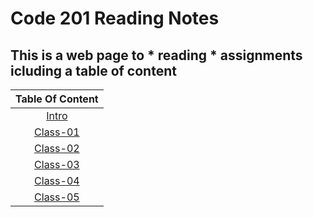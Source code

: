 # Code 201 Reading Notes

 ## This is a web page to * reading * assignments icluding a __table of content__

| Table Of Content  | 
| :-----------------: | 
 | [Intro](https://ishaqalathamneh.github.io/reading-notes/)        |  
 | [Class-01](https://ishaqalathamneh.github.io/reading-notes/201reading-notes/class-01) |
| [Class-02](https://ishaqalathamneh.github.io/reading-notes/201reading-notes/class-02) |
| [Class-03](https://ishaqalathamneh.github.io/reading-notes/201reading-notes/class-03) |
| [Class-04](https://ishaqalathamneh.github.io/reading-notes/201reading-notes/class-04) |
| [Class-05](https://ishaqalathamneh.github.io/reading-notes/201reading-notes/class-05) |